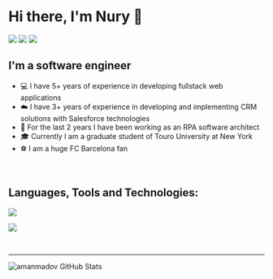  <h1> Hi there, I'm Nury 👋 </h1>
 <div align:"right">
  <img class="img" src="https://visitor-badge.laobi.icu/badge?page_id=amanmadov" />
  <a href="https://github.com/amanmadov"><img class="img" src="https://img.shields.io/github/followers/amanmadov?label=Follow&logo=github&style=flat" /></a>
  <a href="https://twitter.com/amanmadov"><img class="img" src="https://img.shields.io/twitter/follow/amanmadov?label=Follow&color=1DA1F2&logo=twitter&style=flat" /> </a>
 </div>

## I'm a software engineer 

- 💻  I have 5+ years of experience in developing fullstack web applications
- ☁️  I have 3+ years of experience in developing and implementing CRM solutions with Salesforce technologies
- 🤖  For the last 2 years I have been working as an RPA software architect
- 🎓  Currently I am a graduate student of Touro University at New York
- ⚽  I am a huge FC Barcelona fan

<br/>

## Languages, Tools and Technologies:

<p align="left">
    <a href="https://skillicons.dev">
        <img src="https://skillicons.dev/icons?i=cs,js,nodejs,express,react,jquery,mongodb,postgres,html,css,bootstrap,tailwind,webpack,babel,jest" />
    </a>
</p>

<p align="left">
    <a href="https://skillicons.dev">
        <img src="https://skillicons.dev/icons?i=graphql,fastapi,postman,regex,git,github,gitlab,docker,jenkins,kubernetes,linux,visualstudio,vscode,atom,xd" />
    </a>
</p>


<br/>

---------------------------------------------------------------------------------------------------------------
 

![amanmadov GitHub Stats](https://github-readme-stats.vercel.app/api?username=amanmadov&&show_icons=true&title_color=ffffff&icon_color=bb2acf&text_color=daf7dc&bg_color=151515)
 

